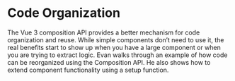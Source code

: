 # Code Organization

The Vue 3 composition API provides a better mechanism for code organization and reuse. While simple components don’t need to use it, the real  benefits start to show up when you have a large component or when you  are trying to extract logic. Evan walks through an example of how code  can be reorganized using the Composition API. He also shows how to  extend component functionality using a setup function.